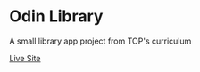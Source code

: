 # Odin Library
A small library app project from TOP's curriculum

[Live Site](https://wakodono.github.io/odin-library/)
